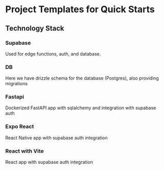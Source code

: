 # Project Templates for Quick Starts

## Technology Stack

### Supabase

Used for edge functions, auth, and database.

### DB

Here we have drizzle schema for the database (Postgres), also providing migrations 

### Fastapi 

Dockerized FastAPI app with sqlalchemy and integration with supabase auth

### Expo React

React Native app with supabase auth integration

### React with Vite

React app with supabase auth integration

